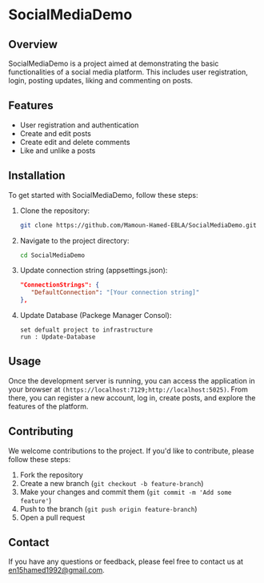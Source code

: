 # SocialMediaDemo

## Overview
SocialMediaDemo is a project aimed at demonstrating the basic functionalities of a social media platform. This includes user registration, login, posting updates, liking and commenting on posts.

## Features
- User registration and authentication
- Create and edit posts
- Create edit and delete comments
- Like and unlike a posts


## Installation
To get started with SocialMediaDemo, follow these steps:

1. Clone the repository:
    ```bash
    git clone https://github.com/Mamoun-Hamed-EBLA/SocialMediaDemo.git
    ```

2. Navigate to the project directory:
    ```bash
    cd SocialMediaDemo
    ```

3. Update connection string (appsettings.json):
    ```appsettings.json
    "ConnectionStrings": {
       "DefaultConnection": "[Your connection string]"
   },
    ```

4. Update Database (Packege Manager Consol):
    ```Open Packege Manager Consol
    set defualt project to infrastructure
    run : Update-Database
    ```

## Usage
Once the development server is running, you can access the application in your browser at `(https://localhost:7129;http://localhost:5025)`. From there, you can register a new account, log in, create posts, and explore the features of the platform.

## Contributing
We welcome contributions to the project. If you'd like to contribute, please follow these steps:

1. Fork the repository
2. Create a new branch (`git checkout -b feature-branch`)
3. Make your changes and commit them (`git commit -m 'Add some feature'`)
4. Push to the branch (`git push origin feature-branch`)
5. Open a pull request

## Contact
If you have any questions or feedback, please feel free to contact us at en15hamed1992@gmail.com.

